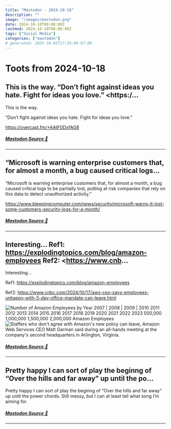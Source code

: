 ```yaml
---
title: "Mastodon - 2024-10-18"
description: ""
image: "/images/mastodon.png"
date: 2024-10-18T00:00:00Z
lastmod: 2024-10-18T00:00:00Z
tags: ["Social Media"]
categories: ["mastodon"]
# generated: 2025-10-05T17:59:09-07:00
---
```


# Toots from 2024-10-18

## This is the way.  “Don’t fight against ideas you hate. Fight for ideas you love.”  <https:/...

This is the way.

“Don’t fight against ideas you hate. Fight for ideas you love.”

<https://overcast.fm/+AAtF0DxfAG8>

##### [Mastodon Source 🐘](https://hachyderm.io/@mweagle/113329149923346995)

---

## “Microsoft is warning enterprise customers that, for almost a month, a bug caused critical logs...

“Microsoft is warning enterprise customers that, for almost a month, a bug caused critical logs to be partially lost, putting at risk companies that rely on this data to detect unauthorized activity.”

<https://www.bleepingcomputer.com/news/security/microsoft-warns-it-lost-some-customers-security-logs-for-a-month/>

##### [Mastodon Source 🐘](https://hachyderm.io/@mweagle/113329080123606864)

---

## Interesting…  Ref1: <https://explodingtopics.com/blog/amazon-employees>  Ref2: <https://www.cnb...

Interesting…

Ref1: <https://explodingtopics.com/blog/amazon-employees>

Ref2: <https://www.cnbc.com/2024/10/17/aws-ceo-says-employees-unhappy-with-5-day-office-mandate-can-leave.html>

![Number of Amazon Employees by Year
2007 |
2008 |
2009 |
2010
2011
2012
2013
2014
2015
2016
2017
2018
2019
2020
2021
2022
2023
500,000
1,000,000
1,500,000
2,000,000
Amazon Employees](/mastodon/media/8f64c06fcaa43062.jpeg)
![Staffers who don't agree with Amazon's
new policy can leave, Amazon Web
Services CEO Matt Garman said during
an all-hands meeting at the company's
second headquarters in Arlington,
Virginia.](/mastodon/media/fe3c3c968ed42618.jpeg)

##### [Mastodon Source 🐘](https://hachyderm.io/@mweagle/113329062927264014)

---

## Pretty happy I can sort of play  the beginng of “Over the hills and far away” up until the po...

Pretty happy I can sort of play  the beginng of “Over the hills and far away” up until the power chords. Still messy, but I can at least tell what song I’m aiming for.

##### [Mastodon Source 🐘](https://hachyderm.io/@mweagle/113326411128093849)

---

